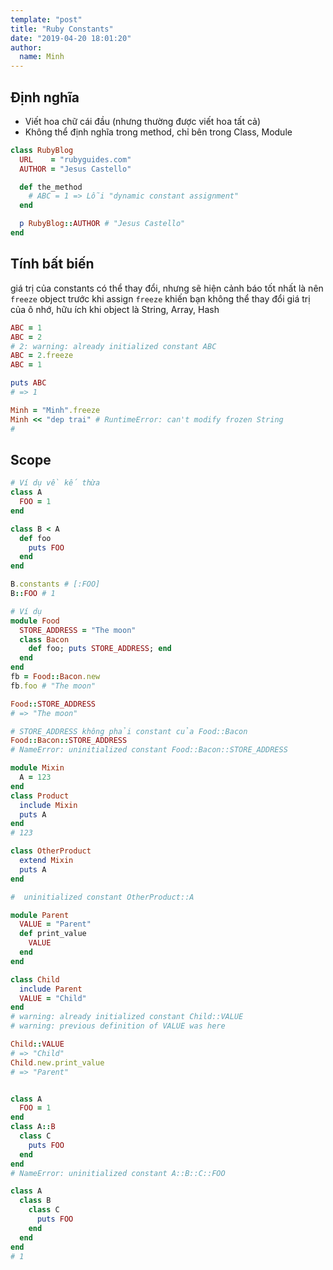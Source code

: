 ```yaml
---
template: "post" 
title: "Ruby Constants"
date: "2019-04-20 18:01:20"
author:
  name: Minh
---
```


## Định nghĩa

* Viết hoa chữ cái đầu (nhưng thường được viết hoa tất cả)
* Không thể định nghĩa trong method, chỉ bên trong Class, Module

```ruby
class RubyBlog
  URL    = "rubyguides.com"
  AUTHOR = "Jesus Castello"

  def the_method
    # ABC = 1 => Lỗi "dynamic constant assignment"
  end

  p RubyBlog::AUTHOR # "Jesus Castello"
end
```

## Tính bất biến

giá trị của constants có thể thay đổi, nhưng sẽ hiện cảnh báo
tốt nhất là nên `freeze` object trước khi assign
`freeze` khiến bạn không thể thay đổi giá trị của ô nhớ, hữu ích khi object là String, Array, Hash

```ruby
ABC = 1
ABC = 2
# 2: warning: already initialized constant ABC
ABC = 2.freeze
ABC = 1

puts ABC
# => 1

Minh = "Minh".freeze
Minh << "dep trai" # RuntimeError: can't modify frozen String
#
```

## Scope

```ruby
# Ví dụ về kế thừa
class A
  FOO = 1
end

class B < A
  def foo
    puts FOO
  end
end

B.constants # [:FOO]
B::FOO # 1

# Ví dụ 
module Food
  STORE_ADDRESS = "The moon"
  class Bacon
    def foo; puts STORE_ADDRESS; end
  end
end
fb = Food::Bacon.new
fb.foo # "The moon"

Food::STORE_ADDRESS
# => "The moon"

# STORE_ADDRESS không phải constant của Food::Bacon
Food::Bacon::STORE_ADDRESS
# NameError: uninitialized constant Food::Bacon::STORE_ADDRESS

module Mixin
  A = 123
end
class Product
  include Mixin
  puts A
end
# 123

class OtherProduct
  extend Mixin
  puts A
end

#  uninitialized constant OtherProduct::A

module Parent
  VALUE = "Parent"
  def print_value
    VALUE
  end
end

class Child
  include Parent
  VALUE = "Child"
end
# warning: already initialized constant Child::VALUE
# warning: previous definition of VALUE was here

Child::VALUE
# => "Child"
Child.new.print_value
# => "Parent"


class A
  FOO = 1
end
class A::B
  class C
    puts FOO
  end
end
# NameError: uninitialized constant A::B::C::FOO

class A
  class B
    class C
      puts FOO
    end
  end
end
# 1
```
